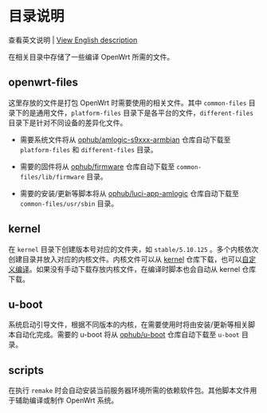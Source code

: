 # 目录说明

查看英文说明 | [View English description](README.md)

在相关目录中存储了一些编译 OpenWrt 所需的文件。

## openwrt-files

这里存放的文件是打包 OpenWrt 时需要使用的相关文件。其中 `common-files` 目录下的是通用文件，`platform-files` 目录下是各平台的文件，`different-files` 目录下是针对不同设备的差异化文件。

- 需要系统文件将从 [ophub/amlogic-s9xxx-armbian](https://github.com/ophub/amlogic-s9xxx-armbian/tree/main/build-armbian/armbian-files) 仓库自动下载至 `platform-files` 和 `different-files` 目录。

- 需要的固件将从 [ophub/firmware](https://github.com/ophub/firmware) 仓库自动下载至 `common-files/lib/firmware` 目录。

- 需要的安装/更新等脚本将从 [ophub/luci-app-amlogic](https://github.com/ophub/luci-app-amlogic) 仓库自动下载至 `common-files/usr/sbin` 目录。

## kernel

在 `kernel` 目录下创建版本号对应的文件夹，如 `stable/5.10.125` 。多个内核依次创建目录并放入对应的内核文件。内核文件可以从 [kernel](https://github.com/ophub/kernel) 仓库下载，也可以[自定义编译](https://github.com/ophub/amlogic-s9xxx-armbian/tree/main/compile-kernel)。如果没有手动下载存放内核文件，在编译时脚本也会自动从 kernel 仓库下载。

## u-boot

系统启动引导文件，根据不同版本的内核，在需要使用时将由安装/更新等相关脚本自动化完成。需要的 u-boot 将从 [ophub/u-boot](https://github.com/ophub/u-boot) 仓库自动下载至 `u-boot` 目录。

## scripts

在执行 `remake` 时会自动安装当前服务器环境所需的依赖软件包。其他脚本文件用于辅助编译或制作 OpenWrt 系统。

